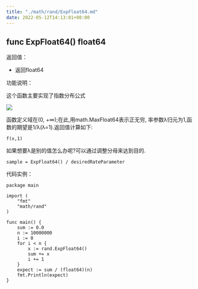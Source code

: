 ```yaml
---
title: "./math/rand/ExpFloat64.md"
date: 2022-05-12T14:13:01+08:00
---
```

## func ExpFloat64() float64

返回值：

- 返回float64

功能说明：


这个函数主要实现了指数分布公式

![](http://upload.wikimedia.org/math/7/c/1/7c1e7458e99f77f22c350aec59c67e9c.png)

函数定义域在(0, +∞);在此,用math.MaxFloat64表示正无穷, 率参数λ归元为1,函数的期望是1/λ(λ=1).返回值计算如下:

	f(x,1)


如果想要λ是别的值怎么办呢?可以通过调整分母来达到目的.


	sample = ExpFloat64() / desiredRateParameter


代码实例：

	package main

	import (
		"fmt"
		"math/rand"
	)

	func main() {
		sum := 0.0
		n := 10000000
		i := 0
		for i < n {
			x := rand.ExpFloat64()
			sum += x
			i += 1
		}
		expect := sum / (float64)(n)
		fmt.Println(expect)
	}




